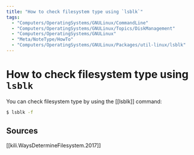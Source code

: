 ```yaml
---
title: "How to check filesystem type using `lsblk`"
tags:
  - "Computers/OperatingSystems/GNULinux/CommandLine"
  - "Computers/OperatingSystems/GNULinux/Topics/DiskManagement"
  - "Computers/OperatingSystems/GNULinux"
  - "Meta/NoteType/HowTo"
  - "Computers/OperatingSystems/GNULinux/Packages/util-linux/lsblk"
---
```

# How to check filesystem type using `lsblk`

You can check filesystem type by using the [[lsblk]] command:
```bash
$ lsblk -f
```

## Sources
[[kili.WaysDetermineFilesystem.2017]]
